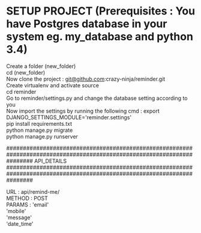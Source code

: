 # SETUP PROJECT (Prerequisites : You have Postgres database in your system eg. my_database and python 3.4) <br>
Create a folder (new_folder) <br>
cd (new_folder) <br>
Now clone the project : git@github.com:crazy-ninja/reminder.git <br>
Create virtualenv and activate source <br>
cd reminder <br>
Go to reminder/settings.py and change the database setting according to you <br>
Now import the settings by running the following cmd : export DJANGO_SETTINGS_MODULE='reminder.settings' <br>
pip install requirements.txt <br>
python manage.py migrate <br>
python manage.py runserver <br>


########################################################################################################################
                                API_DETAILS
########################################################################################################################

URL : api/remind-me/ <br>
METHOD : POST <br>
PARAMS : 'email' <br>
         'mobile' <br>
         'message' <br>
         'date_time' <br>

